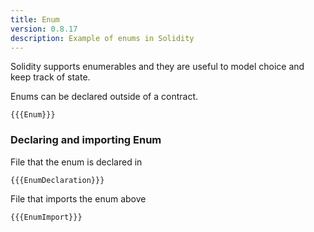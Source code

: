 ```yaml
---
title: Enum
version: 0.8.17
description: Example of enums in Solidity
---
```


Solidity supports enumerables and they are useful to model choice and keep track of state.

Enums can be declared outside of a contract.

```solidity
{{{Enum}}}
```

### Declaring and importing Enum

File that the enum is declared in

```solidity
{{{EnumDeclaration}}}
```

File that imports the enum above

```solidity
{{{EnumImport}}}
```
